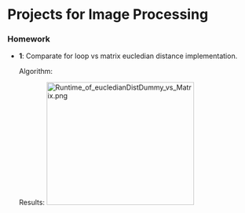 # Projects for Image Processing 

### Homework
  - **1**: Comparate for loop vs matrix eucledian distance implementation.



    Algorithm:

    Results:
    <img alt="Runtime_of_eucledianDistDummy_vs_Matrix.png" src="[https://github.com/jonss0777/CSCI_325_Machine_Learning/blob/1dd9d6f7c6345098754c3b7390574bb6360d7e7a/Comparing_Distance_Computation_Methods.png](https://github.com/jonss0777/Image-Processing-CSCI367/blob/455a972d1550ef46538ec79f658d61b36e7d91af/Runtime_of_eucledianDistDummy_vs_Matrix.png)" width="300" height="250">

    


